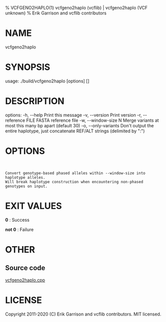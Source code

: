 % VCFGENO2HAPLO(1) vcfgeno2haplo (vcflib) | vcfgeno2haplo (VCF unknown)
% Erik Garrison and vcflib contributors

# NAME

vcfgeno2haplo

# SYNOPSIS

usage: ./build/vcfgeno2haplo [options] [<vcf file>]

# DESCRIPTION

options: -h, --help Print this message -v, --version Print version -r, --reference FILE FASTA reference file -w, --window-size N Merge variants at most this many bp apart (default 30) -o, --only-variants Don't output the entire haplotype, just concatenate REF/ALT strings (delimited by ":")

# OPTIONS

```


Convert genotype-based phased alleles within --window-size into haplotype alleles.
Will break haplotype construction when encountering non-phased genotypes on input.

```



# EXIT VALUES

**0**
: Success

**not 0**
: Failure

# OTHER

## Source code

[vcfgeno2haplo.cpp](https://github.com/vcflib/vcflib/blob/master/src/vcfgeno2haplo.cpp)

# LICENSE

Copyright 2011-2020 (C) Erik Garrison and vcflib contributors. MIT licensed.

<!--
  Created with ./scripts/bin2md.rb scripts/bin2md-template.erb
-->
